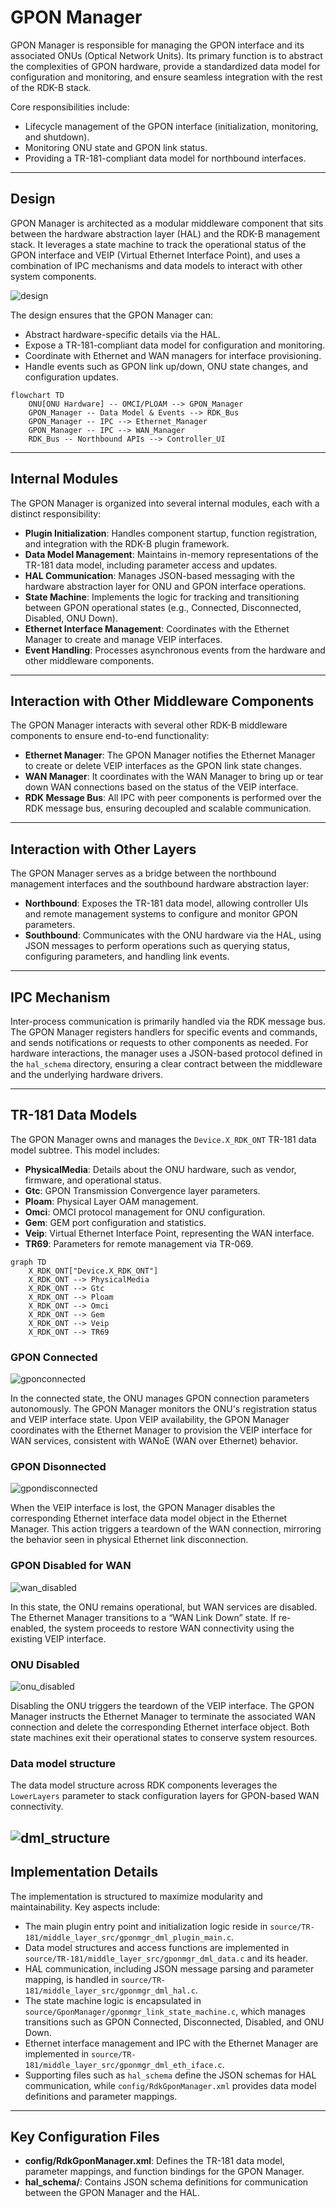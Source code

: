 # GPON Manager

GPON Manager is responsible for managing the GPON  interface and its associated ONUs (Optical Network Units). Its primary function is to abstract the complexities of GPON hardware, provide a standardized data model for configuration and monitoring, and ensure seamless integration with the rest of the RDK-B stack. 

Core responsibilities include:

* Lifecycle management of the GPON interface (initialization, monitoring, and shutdown).
* Monitoring ONU state and GPON link status.
* Providing a TR-181-compliant data model for northbound interfaces.

---

## Design

 GPON Manager is architected as a modular middleware component that sits between the hardware abstraction layer (HAL) and the RDK-B management stack. It leverages a state machine to track the operational status of the GPON interface and VEIP (Virtual Ethernet Interface Point), and uses a combination of IPC mechanisms and data models to interact with other system components.

![design](../images/gpon_manager_design.png)

The design ensures that the GPON Manager can:
- Abstract hardware-specific details via the HAL.
- Expose a TR-181-compliant data model for configuration and monitoring.
- Coordinate with Ethernet and WAN managers for interface provisioning.
- Handle events such as GPON link up/down, ONU state changes, and configuration updates.

```mermaid
flowchart TD
    ONU[ONU Hardware] -- OMCI/PLOAM --> GPON_Manager
    GPON_Manager -- Data Model & Events --> RDK_Bus
    GPON_Manager -- IPC --> Ethernet_Manager
    GPON_Manager -- IPC --> WAN_Manager
    RDK_Bus -- Northbound APIs --> Controller_UI
```

---

## Internal Modules

The GPON Manager is organized into several internal modules, each with a distinct responsibility:

- **Plugin Initialization**: Handles component startup, function registration, and integration with the RDK-B plugin framework.
- **Data Model Management**: Maintains in-memory representations of the TR-181 data model, including parameter access and updates.
- **HAL Communication**: Manages JSON-based messaging with the hardware abstraction layer for ONU and GPON interface operations.
- **State Machine**: Implements the logic for tracking and transitioning between GPON operational states (e.g., Connected, Disconnected, Disabled, ONU Down).
- **Ethernet Interface Management**: Coordinates with the Ethernet Manager to create and manage VEIP interfaces.
- **Event Handling**: Processes asynchronous events from the hardware and other middleware components.

---

## Interaction with Other Middleware Components

The GPON Manager interacts with several other RDK-B middleware components to ensure end-to-end functionality:

- **Ethernet Manager**: The GPON Manager notifies the Ethernet Manager to create or delete VEIP interfaces as the GPON link state changes.
- **WAN Manager**: It coordinates with the WAN Manager to bring up or tear down WAN connections based on the status of the VEIP interface.
- **RDK Message Bus**: All IPC with peer components is performed over the RDK message bus, ensuring decoupled and scalable communication.

---

## Interaction with Other Layers

The GPON Manager serves as a bridge between the northbound management interfaces and the southbound hardware abstraction layer:

- **Northbound**: Exposes the TR-181 data model, allowing controller UIs and remote management systems to configure and monitor GPON parameters.
- **Southbound**: Communicates with the ONU hardware via the HAL, using JSON messages to perform operations such as querying status, configuring parameters, and handling link events.

---

## IPC Mechanism

Inter-process communication is primarily handled via the RDK message bus. The GPON Manager registers handlers for specific events and commands, and sends notifications or requests to other components as needed. For hardware interactions, the manager uses a JSON-based protocol defined in the `hal_schema` directory, ensuring a clear contract between the middleware and the underlying hardware drivers.

---

## TR-181 Data Models

The GPON Manager owns and manages the `Device.X_RDK_ONT` TR-181 data model subtree. This model includes:

- **PhysicalMedia**: Details about the ONU hardware, such as vendor, firmware, and operational status.
- **Gtc**: GPON Transmission Convergence layer parameters.
- **Ploam**: Physical Layer OAM management.
- **Omci**: OMCI protocol management for ONU configuration.
- **Gem**: GEM port configuration and statistics.
- **Veip**: Virtual Ethernet Interface Point, representing the WAN interface.
- **TR69**: Parameters for remote management via TR-069.

```mermaid
graph TD
    X_RDK_ONT["Device.X_RDK_ONT"]
    X_RDK_ONT --> PhysicalMedia
    X_RDK_ONT --> Gtc
    X_RDK_ONT --> Ploam
    X_RDK_ONT --> Omci
    X_RDK_ONT --> Gem
    X_RDK_ONT --> Veip
    X_RDK_ONT --> TR69
```
### GPON Connected

![gponconnected](../images/gpon_manager_dml_connected.png)

In the connected state, the ONU manages GPON connection parameters autonomously. The GPON Manager monitors the ONU's registration status and VEIP interface state. Upon VEIP availability, the GPON Manager coordinates with the Ethernet Manager to provision the VEIP interface for WAN services, consistent with WANoE (WAN over Ethernet) behavior.


### GPON Disonnected

![gpondisconnected](../images/gpon_manager_dml_disconnected.png)

When the VEIP interface is lost, the GPON Manager disables the corresponding Ethernet interface data model object in the Ethernet Manager. This action triggers a teardown of the WAN connection, mirroring the behavior seen in physical Ethernet link disconnection.

### GPON Disabled for WAN

![wan_disabled](../images/gpon_manager_dml_wan_disconnected.png)

In this state, the ONU remains operational, but WAN services are disabled. The Ethernet Manager transitions to a “WAN Link Down” state. If re-enabled, the system proceeds to restore WAN connectivity using the existing VEIP interface.

### ONU Disabled

![onu_disabled](../images/gpon_manager_dml_onu_disabled.png)

Disabling the ONU triggers the teardown of the VEIP interface. The GPON Manager instructs the Ethernet Manager to terminate the associated WAN connection and delete the corresponding Ethernet interface object. Both state machines exit their operational states to conserve system resources.

### Data model structure

The data model structure across RDK components leverages the `LowerLayers` parameter to stack configuration layers for GPON-based WAN connectivity.

![dml_structure](../images/gpon_manager_dml_table.png)
---

## Implementation Details

The implementation is structured to maximize modularity and maintainability. Key aspects include:

- The main plugin entry point and initialization logic reside in `source/TR-181/middle_layer_src/gponmgr_dml_plugin_main.c`.
- Data model structures and access functions are implemented in `source/TR-181/middle_layer_src/gponmgr_dml_data.c` and its header.
- HAL communication, including JSON message parsing and parameter mapping, is handled in `source/TR-181/middle_layer_src/gponmgr_dml_hal.c`.
- The state machine logic is encapsulated in `source/GponManager/gponmgr_link_state_machine.c`, which manages transitions such as GPON Connected, Disconnected, Disabled, and ONU Down.
- Ethernet interface management and IPC with the Ethernet Manager are implemented in `source/TR-181/middle_layer_src/gponmgr_dml_eth_iface.c`.
- Supporting files such as `hal_schema` define the JSON schemas for HAL communication, while `config/RdkGponManager.xml` provides data model definitions and parameter mappings.

---

## Key Configuration Files

- **config/RdkGponManager.xml**: Defines the TR-181 data model, parameter mappings, and function bindings for the GPON Manager.
- **hal_schema/**: Contains JSON schema definitions for communication between the GPON Manager and the HAL.
